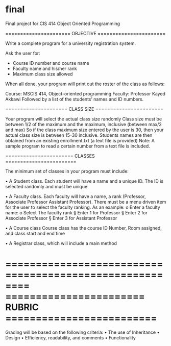 # final
Final project for CIS 414 Object Oriented Programming

====================== OBJECTIVE =======================

Write a complete program for a university registration system.

Ask the user for:
- Course ID number and course name
- Faculty name and his/her rank
- Maximum class size allowed

When all done, your program will print out the roster of the class as follows:

Course: MSCIS 414, Object-oriented programming
Faculty: Professor Kayed Akkawi
Followed by a list of the students’ names and ID numbers.

===================== CLASS SIZE =======================

Your program will select the actual class size randomly
Class size must be between 1/2 of the maximum and the maximum, inclusive (between max/2 and max)
So if the class maximum size entered by the user is 30, then your actual class size is between 15-30 inclusive.
Students names are then obtained from an existing enrollment.txt (a text file is provided)
Note: A sample program to read a certain number from a text file is included.


======================= CLASSES ========================

The minimum set of classes in your program must include:

• A Student class.
Each student will have a name and a unique ID.
The ID is selected randomly and must be unique

• A Faculty class.
Each faculty will have a name, a rank (Professor, Associate Professor Assistant Professor).
There must be a menu driven item for the user to select the faculty ranking.
As an example:
o Enter a faculty name:
o Select The faculty rank
§ Enter 1 for Professor
§ Enter 2 for Associate Professor
§ Enter 3 for Assistant Professor

• A Course class
Course class has the course ID Number, Room assigned, and class start and end time

• A Registrar class, which will include a main method

========================================================
======================= RUBRIC =========================
========================================================

Grading will be based on the following criteria:
• The use of Inheritance
• Design
• Efficiency, readability, and comments
• Functionality
